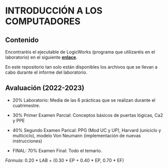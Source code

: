 # INTRODUCCIÓN A LOS COMPUTADORES

## Contenido

Encontraréis el ejecutable de LogicWorks (programa que utilizaréis en el laboratorio) en el siguiente [**enlace**](./LogicWorks%204.0/Program/LogicWorks.exe).

En este repositorio tan solo están disponibles los archivos que se llevan a cabo durante el informe del laboratorio.

## Avaluación (2022-2023)

- 20% Laboratorio: Media de las 6 prácticas que se realizan durante el cuatrimestre.

- 30% Primer Examen Parcial: Conceptos básicos de puertas lógicas, Ca2 y PPE

- 40% Segundo Examen Parical: PPG (Mod UC y UP), Harvard (uniciclo y multiciclo), modelo Von Neumann (implementación de nuevas instrucciones)

- FINAL: 70% Examen Final: Todo el temario.

*Fórmula*: 0.20 * LAB + (0.30 * EP + 0.40 * EP, 0.70 * EF)

    
